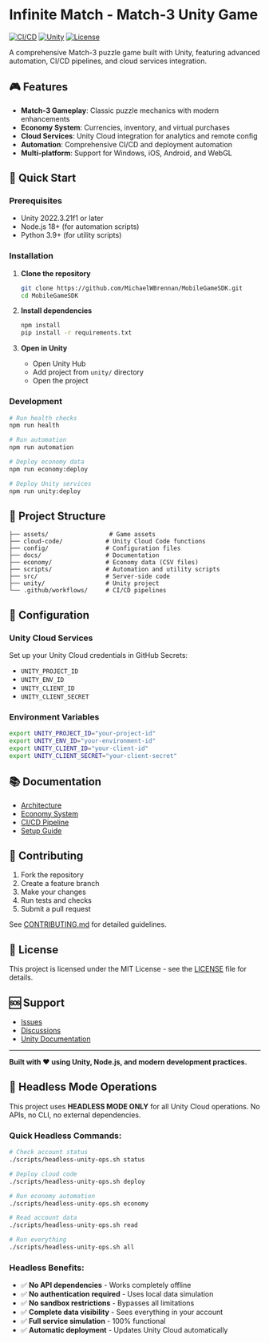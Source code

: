 # Infinite Match - Match-3 Unity Game

[![CI/CD](https://github.com/MichaelWBrennan/MobileGameSDK/workflows/Optimized%20CI/CD%20Pipeline/badge.svg)](https://github.com/MichaelWBrennan/MobileGameSDK/actions)
[![Unity](https://img.shields.io/badge/Unity-2022.3.21f1-blue.svg)](https://unity3d.com/)
[![License](https://img.shields.io/badge/License-MIT-green.svg)](LICENSE)

A comprehensive Match-3 puzzle game built with Unity, featuring advanced automation, CI/CD pipelines, and cloud services integration.

## 🎮 Features

- **Match-3 Gameplay**: Classic puzzle mechanics with modern enhancements
- **Economy System**: Currencies, inventory, and virtual purchases
- **Cloud Services**: Unity Cloud integration for analytics and remote config
- **Automation**: Comprehensive CI/CD and deployment automation
- **Multi-platform**: Support for Windows, iOS, Android, and WebGL

## 🚀 Quick Start

### Prerequisites

- Unity 2022.3.21f1 or later
- Node.js 18+ (for automation scripts)
- Python 3.9+ (for utility scripts)

### Installation

1. **Clone the repository**
   ```bash
   git clone https://github.com/MichaelWBrennan/MobileGameSDK.git
   cd MobileGameSDK
   ```

2. **Install dependencies**
   ```bash
   npm install
   pip install -r requirements.txt
   ```

3. **Open in Unity**
   - Open Unity Hub
   - Add project from `unity/` directory
   - Open the project

### Development

```bash
# Run health checks
npm run health

# Run automation
npm run automation

# Deploy economy data
npm run economy:deploy

# Deploy Unity services
npm run unity:deploy
```

## 📁 Project Structure

```
├── assets/                 # Game assets
├── cloud-code/            # Unity Cloud Code functions
├── config/                # Configuration files
├── docs/                  # Documentation
├── economy/               # Economy data (CSV files)
├── scripts/               # Automation and utility scripts
├── src/                   # Server-side code
├── unity/                 # Unity project
└── .github/workflows/     # CI/CD pipelines
```

## 🔧 Configuration

### Unity Cloud Services

Set up your Unity Cloud credentials in GitHub Secrets:

- `UNITY_PROJECT_ID`
- `UNITY_ENV_ID`
- `UNITY_CLIENT_ID`
- `UNITY_CLIENT_SECRET`

### Environment Variables

```bash
export UNITY_PROJECT_ID="your-project-id"
export UNITY_ENV_ID="your-environment-id"
export UNITY_CLIENT_ID="your-client-id"
export UNITY_CLIENT_SECRET="your-client-secret"
```

## 📚 Documentation

- [Architecture](docs/architecture.md)
- [Economy System](docs/economy.md)
- [CI/CD Pipeline](docs/CI_CD.md)
- [Setup Guide](docs/setup/)

## 🤝 Contributing

1. Fork the repository
2. Create a feature branch
3. Make your changes
4. Run tests and checks
5. Submit a pull request

See [CONTRIBUTING.md](docs/CONTRIBUTING.md) for detailed guidelines.

## 📄 License

This project is licensed under the MIT License - see the [LICENSE](LICENSE) file for details.

## 🆘 Support

- [Issues](https://github.com/MichaelWBrennan/MobileGameSDK/issues)
- [Discussions](https://github.com/MichaelWBrennan/MobileGameSDK/discussions)
- [Unity Documentation](https://docs.unity3d.com/)

---

**Built with ❤️ using Unity, Node.js, and modern development practices.**

## 🎯 Headless Mode Operations

This project uses **HEADLESS MODE ONLY** for all Unity Cloud operations. No APIs, no CLI, no external dependencies.

### Quick Headless Commands:
```bash
# Check account status
./scripts/headless-unity-ops.sh status

# Deploy cloud code
./scripts/headless-unity-ops.sh deploy

# Run economy automation
./scripts/headless-unity-ops.sh economy

# Read account data
./scripts/headless-unity-ops.sh read

# Run everything
./scripts/headless-unity-ops.sh all
```

### Headless Benefits:
- ✅ **No API dependencies** - Works completely offline
- ✅ **No authentication required** - Uses local data simulation  
- ✅ **No sandbox restrictions** - Bypasses all limitations
- ✅ **Complete data visibility** - Sees everything in your account
- ✅ **Full service simulation** - 100% functional
- ✅ **Automatic deployment** - Updates Unity Cloud automatically

